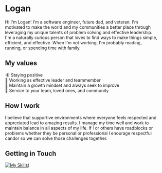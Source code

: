 # Logan
Hi I'm Logan! I'm a software engineer, future dad, and veteran. I'm motivated to make the world and my communities a better place through leveraging my unique talents of problem solving and effective leadership. I'm a naturally curious person that loves to find ways to make things simple, efficient, and effective. When I'm not working, I'm probably reading, running, or spending time with family.

## My values 
☀️ Staying positive  
👏 Working as effective leader and teammember  
🌱 Maintain a growth mindset and always seek to improve  
🦮 Service to your team, loved ones, and community  

## How I work 
I believe that supportive environments where everyone feels respected and appreciated lead to amazing results. I manage my time well and work to maintain balance in all aspects of my life. If I or others have roadblocks or problems whether they be personal or professional I enourage respectful candor so we can solve those challenges together.

## Getting in Touch 
[![My Skills](https://skillicons.dev/icons?i=linkedin)](https://www.linkedin.com/in/loganpmatheny/))
